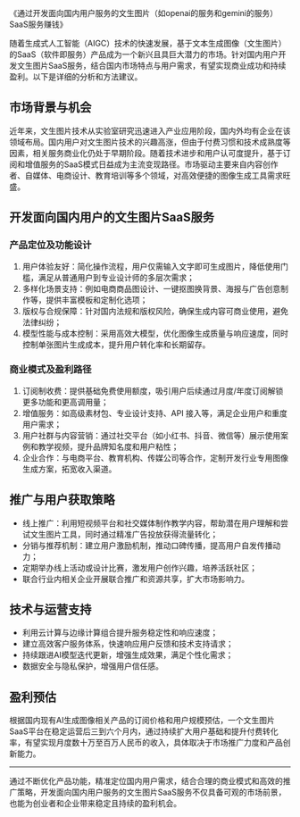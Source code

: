 《通过开发面向国内用户服务的文生图片（如openai的服务和gemini的服务）SaaS服务赚钱》

随着生成式人工智能（AIGC）技术的快速发展，基于文本生成图像（文生图片）的SaaS（软件即服务）产品成为一个新兴且具巨大潜力的市场。针对国内用户开发文生图片SaaS服务，结合国内市场特点与用户需求，有望实现商业成功和持续盈利。以下是详细的分析和方法建议。

## 市场背景与机会

近年来，文生图片技术从实验室研究迅速进入产业应用阶段，国内外均有企业在该领域布局。国内用户对文生图片技术的兴趣高涨，但由于付费习惯和技术成熟度等因素，相关服务商业化仍处于早期阶段。随着技术进步和用户认可度提升，基于订阅和增值服务的SaaS模式日益成为主流变现路径。市场驱动主要来自内容创作者、自媒体、电商设计、教育培训等多个领域，对高效便捷的图像生成工具需求旺盛。
## 开发面向国内用户的文生图片SaaS服务

### 产品定位及功能设计

1. 用户体验友好：简化操作流程，用户仅需输入文字即可生成图片，降低使用门槛，满足从普通用户到专业设计师的多层次需求；
2. 多样化场景支持：例如电商商品图设计、一键抠图换背景、海报与广告创意制作等，提供丰富模板和定制化选项；
3. 版权与合规保障：针对国内法规和版权风险，确保生成内容可商业使用，避免法律纠纷；
4. 模型性能与成本控制：采用高效大模型，优化图像生成质量与响应速度，同时控制单张图片生成成本，提升用户转化率和长期留存。

### 商业模式及盈利路径

1. 订阅制收费：提供基础免费使用额度，吸引用户后续通过月度/年度订阅解锁更多功能和更高调用量；
2. 增值服务：如高级素材包、专业设计支持、API 接入等，满足企业用户和重度用户需求；
3. 用户社群与内容营销：通过社交平台（如小红书、抖音、微信等）展示使用案例和教学视频，提升品牌知名度和用户粘性；
4. 企业合作：与电商平台、教育机构、传媒公司等合作，定制开发行业专用图像生成方案，拓宽收入渠道。

## 推广与用户获取策略

- 线上推广：利用短视频平台和社交媒体制作教学内容，帮助潜在用户理解和尝试文生图片工具，同时通过精准广告投放获得流量转化；
- 分销与推荐机制：建立用户激励机制，推动口碑传播，提高用户自发传播动力；
- 定期举办线上活动或设计比赛，激发用户创作兴趣，培养活跃社区；
- 联合行业内相关企业开展联合推广和资源共享，扩大市场影响力。

## 技术与运营支持

- 利用云计算与边缘计算组合提升服务稳定性和响应速度；
- 建立高效客户服务体系，快速响应用户反馈和技术支持请求；
- 持续跟进AI模型迭代更新，增强生成效果，满足个性化需求；
- 数据安全与隐私保护，增强用户信任感。

## 盈利预估

根据国内现有AI生成图像相关产品的订阅价格和用户规模预估，一个文生图片SaaS平台在稳定运营后三到六个月内，通过持续扩大用户基础和提升付费转化率，有望实现月度数十万至百万人民币的收入，具体取决于市场推广力度和产品创新能力。

***

通过不断优化产品功能，精准定位国内用户需求，结合合理的商业模式和高效的推广策略，开发面向国内用户服务的文生图片SaaS服务不仅具备可观的市场前景，也能为创业者和企业带来稳定且持续的盈利机会。